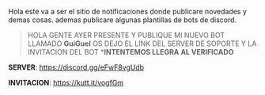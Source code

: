Hola este va a ser el sitio de notificaciones donde publicare novedades y demas cosas.
ademas publicare algunas plantillas de bots de discord.


>HOLA GENTE AYER PRESENTE Y PUBLIQUE MI NUEVO BOT LLAMADO **GuiGuel** OS DEJO EL LINK DEL SERVER DE SOPORTE Y LA INVITACION DEL BOT
***INTENTEMOS LLEGRA AL VERIFICADO**

**SERVER**: https://discord.gg/eFwF8vgUdb

**INVITACION**: https://kutt.it/vogfGm
